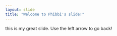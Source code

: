 ```yaml
---
layout: slide
title: "Welcome to Phibbi's slide!"
---
```

this is my great slide.
Use the left arrow to go back!
